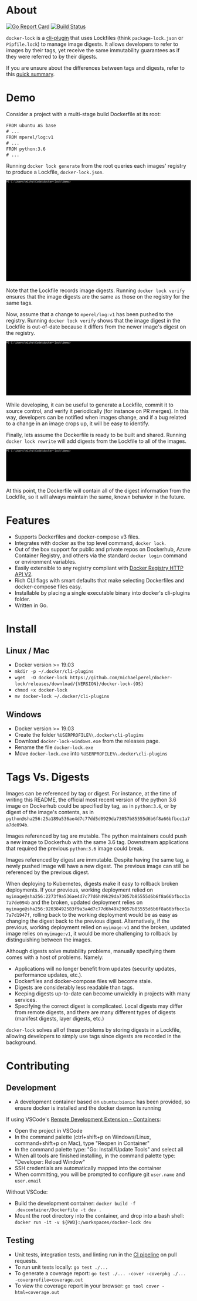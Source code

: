 # About
[![Go Report Card](https://goreportcard.com/badge/github.com/michaelperel/docker-lock)](https://goreportcard.com/report/github.com/michaelperel/docker-lock)
[![Build Status](https://dev.azure.com/michaelsethperel/docker-lock/_apis/build/status/michaelperel.docker-lock?branchName=master)](https://dev.azure.com/michaelsethperel/docker-lock/_build/latest?definitionId=4&branchName=master)

`docker-lock` is a [cli-plugin](https://github.com/docker/cli/issues/1534) that uses Lockfiles (think `package-lock.json` or `Pipfile.lock`) to manage image digests. It allows developers to refer to images by their tags, yet receive the same immutability guarantees as if they were referred to by their digests.

If you are unsure about the differences between tags and digests, refer to this [quick summary](#tags-vs.-digests).

# Demo
Consider a project with a multi-stage build Dockerfile at its root:
```
FROM ubuntu AS base
# ...
FROM mperel/log:v1
# ...
FROM python:3.6
# ...
```
Running `docker lock generate` from the root queries each images' registry to produce a Lockfile, `docker-lock.json`.

![Generate GIF](gifs/generate.gif)

Note that the Lockfile records image digests. Running `docker lock verify` ensures that the image digests are the same as those on the registry for the same tags.

Now, assume that a change to `mperel/log:v1` has been pushed to the registry. Running `docker lock verify` shows that the image digest in the Lockfile is out-of-date because it differs from the newer image's digest on the registry.

![Verify GIF](gifs/verify.gif)

While developing, it can be useful to generate a Lockfile, commit it to source control, and verify it periodically (for instance on PR merges). In this way, developers can be notified when images change, and if a bug related to a change in an image crops up, it will be easy to identify.

Finally, lets assume the Dockerfile is ready to be built and shared. Running `docker lock rewrite` will add digests from the Lockfile to all of the images.

![Rewrite GIF](gifs/rewrite.gif)

At this point, the Dockerfile will contain all of the digest information from the Lockfile, so it will always maintain the same, known behavior in the future.

# Features
* Supports Dockerfiles and docker-compose v3 files.
* Integrates with docker as the top level command, `docker lock`.
* Out of the box support for public and private repos on Dockerhub, Azure Container Registry, and others via the standard `docker login` command or environment variables.
* Easily extensible to any registry compliant with  [Docker Registry HTTP API V2](https://docs.docker.com/registry/spec/api/).
* Rich CLI flags with smart defaults that make selecting Dockerfiles and docker-compose files easy.
* Installable by placing a single executable binary into docker's cli-plugins folder.
* Written in Go.

# Install
## Linux / Mac
* Docker version >= 19.03
* `mkdir -p ~/.docker/cli-plugins`
* `wget  -O docker-lock https://github.com/michaelperel/docker-lock/releases/download/{VERSION}/docker-lock-{OS}`
* `chmod +x docker-lock`
* `mv docker-lock ~/.docker/cli-plugins`
## Windows
* Docker version >= 19.03
* Create the folder `%USERPROFILE%\.docker\cli-plugins`
* Download `docker-lock-windows.exe` from the releases page.
* Rename the file `docker-lock.exe`
* Move `docker-lock.exe` into `%USERPROFILE%\.docker\cli-plugins`

# Tags Vs. Digests
Images can be referenced by tag or digest. For instance, at the time of writing this README, the official most recent version of the python 3.6 image on Dockerhub could be specified by tag, as in `python:3.6`, or by digest of the image's contents, as in `python@sha256:25a189a536ae4d7c77dd5d0929da73057b85555d6b6f8a66bfbcc1a7a7de094b`.

Images referenced by tag are mutable. The python maintainers could push a new image to Dockerhub with the same 3.6 tag. Downstream applications that required the previous `python:3.6` image could break.

Images referenced by digest are immutable. Despite having the same tag, a newly pushed image will have a new digest. The previous image can still be referenced by the previous digest.

When deploying to Kubernetes, digests make it easy to rollback broken deployments. If your previous, working deployment relied on `myimage@sha256:2273f9a536ae4d7c77d6h49k29da73057b85555d6b6f8a66bfbcc1a7a7de094b` and the broken, updated deployment relies on `myimage@sha256:92038492583f9a3a4d7c77d6h49k29057b85555d6b6f8a66bfbcc1a7a7d1947f`, rolling back to the working deployment would be as easy as changing the digest back to the previous digest. Alternatively, if the previous, working deployment relied on `myimage:v1` and the broken, updated image relies on  `myimage:v1`, it would be more challenging to rollback by distinguishing between the images.

Although digests solve mutability problems, manually specifying them comes with a host of problems. Namely:
* Applications will no longer benefit from updates (security updates, performance updates, etc.).
* Dockerfiles and docker-compose files will become stale.
* Digests are considerably less readable than tags.
* Keeping digests up-to-date can become unwieldly in projects with many services.
* Specifying the correct digest is complicated. Local digests may differ from remote digests, and there are many different types of digests (manifest digests, layer digests, etc.)

`docker-lock` solves all of these problems by storing digests in a Lockfile, allowing developers to simply use tags since digests are recorded in the background.

# Contributing
## Development
* A development container based on `ubuntu:bionic` has been provided, so ensure docker is installed and the docker daemon is running

If using VSCode's [Remote Development Extension - Containers](https://marketplace.visualstudio.com/items?itemName=ms-vscode-remote.vscode-remote-extensionpack):
* Open the project in VSCode
* In the command palette (ctrl+shift+p on Windows/Linux, command+shift+p on Mac), type "Reopen in Container"
* In the command palette type: "Go: Install/Update Tools" and select all
* When all tools are finished installing, in the command palette type: "Developer: Reload Window"
* SSH credentials are automatically mapped into the container
* When committing, you will be prompted to configure git `user.name` and `user.email`

Without VSCode:
* Build the development container: `docker build -f .devcontainer/Dockerfile -t dev .`
* Mount the root directory into the container, and drop into a bash shell: `docker run -it -v ${PWD}:/workspaces/docker-lock dev`

## Testing
* Unit tests, integration tests, and linting run in the [CI pipeline](https://dev.azure.com/michaelsethperel/docker-lock/_build?definitionId=4) on pull requests.
* To run unit tests locally: `go test ./...`
* To generate a coverage report: `go test ./... -cover -coverpkg ./... -coverprofile=coverage.out`
* To view the coverage report in your browser: `go tool cover -html=coverage.out`